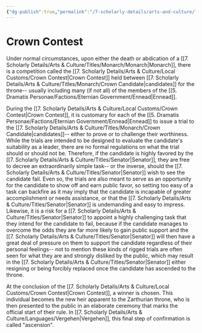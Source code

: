 ```yaml
---
{"dg-publish":true,"permalink":"/7-scholarly-details/arts-and-culture/local-customs/crown-contest/","noteIcon":""}
---
```


# Crown Contest

Under normal circumstances, upon either the death or abdication of a [[7. Scholarly Details/Arts & Culture/Titles/Monarch/Monarch\|Monarch]], there is a competition called the [[7. Scholarly Details/Arts & Culture/Local Customs/Crown Contest\|Crown Contest]] held between [[7. Scholarly Details/Arts & Culture/Titles/Monarch/Crown Candidate\|candidates]] for the throne-- usually including many (if not all) of the members of the [[5. Dramatis Personae/Factions/Eternian Government/Ennead\|Ennead]]. 

During the [[7. Scholarly Details/Arts & Culture/Local Customs/Crown Contest\|Crown Contest]], it is customary for each of the [[5. Dramatis Personae/Factions/Eternian Government/Ennead\|Ennead]] to issue a trial to the [[7. Scholarly Details/Arts & Culture/Titles/Monarch/Crown Candidate\|candidates]]-- either to prove or to challenge their worthiness. While the trials are intended to be designed to evaluate the candidate's suitability as a leader, there are no formal regulations on what the trial should or should not be. Therefore, if the candidate is highly favored by the [[7. Scholarly Details/Arts & Culture/Titles/Senator\|Senator]], they are free to decree an extraordinarily simple task-- or the inverse, should the [[7. Scholarly Details/Arts & Culture/Titles/Senator\|Senator]] wish to see the candidate fail. Even so, the trials are also meant to serve as an opportunity for the candidate to show off and earn public favor, so setting too easy of a task can backfire as it may imply that the candidate is incapable of greater accomplishment or needs assistance, or that the [[7. Scholarly Details/Arts & Culture/Titles/Senator\|Senator]] is undemanding and easy to impress. Likewise, it is a risk for a [[7. Scholarly Details/Arts & Culture/Titles/Senator\|Senator]] to appoint a highly challenging task that they intend for the candidate to fail, because if the candidate manages to overcome the odds they are far more likely to gain public support and the [[7. Scholarly Details/Arts & Culture/Titles/Senator\|Senator]] will then have a great deal of pressure on them to support the candidate regardless of their personal feelings-- not to mention these kinds of rigged trials are often seen for what they are and strongly disliked by the public, which may result in the [[7. Scholarly Details/Arts & Culture/Titles/Senator\|Senator]] either resigning or being forcibly replaced once the candidate has ascended to the throne. 

At the conclusion of the [[7. Scholarly Details/Arts & Culture/Local Customs/Crown Contest\|Crown Contest]], a winner is chosen. This individual becomes the new heir apparent to the Zarthurian throne, who is then presented to the public in an elaborate ceremony that marks the official start of their rule. In [[7. Scholarly Details/Arts & Culture/Languages/Vergehen\|Vergehen]], this final step of confirmation is called "ascension". 
